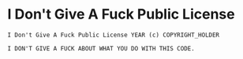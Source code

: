 # I Don't Give A Fuck Public License

```
I Don't Give A Fuck Public License YEAR (c) COPYRIGHT_HOLDER 

I DON'T GIVE A FUCK ABOUT WHAT YOU DO WITH THIS CODE.
``` 